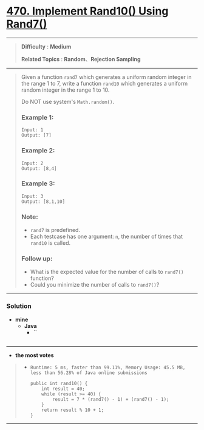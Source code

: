 # [470. Implement Rand10() Using Rand7()](https://leetcode.com/problems/implement-rand10-using-rand7/)

---

> **Difficulty** : **Medium**
>
> **Related Topics** : **Random**、**Rejection Sampling**

---

> Given a function `rand7` which generates a uniform random integer in the range 1 to 7, write a function `rand10` which generates a uniform random integer in the range 1 to 10.
> 
> Do NOT use system's `Math.random()`.
> 
> 
> ### Example 1:
> ```
> Input: 1
> Output: [7]
> ```
> 
> ### Example 2:
> ```
> Input: 2
> Output: [8,4]
> ```
> 
> ### Example 3:
> ```
> Input: 3
> Output: [8,1,10]
> ```
> 
> ### Note:
> * `rand7` is predefined.
> * Each testcase has one argument: `n`, the number of times that `rand10` is called.
> 
> 
> ### Follow up:
> * What is the expected value for the number of calls to `rand7()` function?
> * Could you minimize the number of calls to `rand7()`?

---


### Solution
* **mine**
  * **Java**
    * ``
      ```

      ```

---

* **the most votes**
>  * `Runtime: 5 ms, faster than 99.11%, Memory Usage: 45.5 MB, less than 56.28% of Java online submissions`
>    ```
>    public int rand10() {
>        int result = 40;
>        while (result >= 40) {
>            result = 7 * (rand7() - 1) + (rand7() - 1);
>        }
>        return result % 10 + 1;
>    }
>    ```

---
